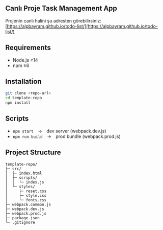 ## Canlı Proje Task Management App
Projenin canlı halini şu adresten görebilirsiniz:  
[https://alpbayram.github.io/todo-list/](https://alpbayram.github.io/todo-list/)

## Requirements
- Node.js ≥14  
- npm ≥6  

## Installation
```bash
git clone <repo-url>
cd template-repo
npm install
```

## Scripts
- `npm start` → dev server (webpack.dev.js)  
- `npm run build` → prod bundle (webpack.prod.js)  

## Project Structure
```
template-repo/
├─ src/
│  ├─ index.html
│  ├─ scripts/
│  │  └─ index.js
│  └─ styles/
│     ├─ reset.css
│     ├─ style.css
│     └─ fonts.css
├─ webpack.common.js
├─ webpack.dev.js
├─ webpack.prod.js
├─ package.json
└─ .gitignore
```
